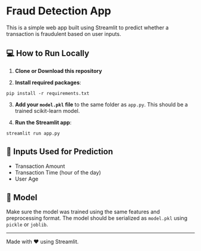 
# Fraud Detection App

This is a simple web app built using Streamlit to predict whether a transaction is fraudulent based on user inputs.

## 💻 How to Run Locally

1. **Clone or Download this repository**

2. **Install required packages**:
```
pip install -r requirements.txt
```

3. **Add your `model.pkl` file** to the same folder as `app.py`. This should be a trained scikit-learn model.

4. **Run the Streamlit app**:
```
streamlit run app.py
```

## 🧾 Inputs Used for Prediction
- Transaction Amount
- Transaction Time (hour of the day)
- User Age

## 🧠 Model
Make sure the model was trained using the same features and preprocessing format. The model should be serialized as `model.pkl` using `pickle` or `joblib`.

---

Made with ❤️ using Streamlit.
